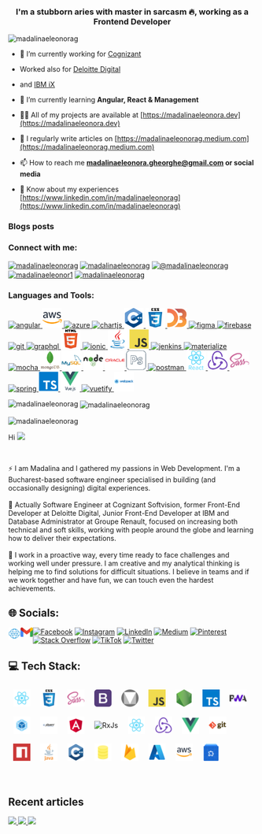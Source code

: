 <h3 align="center">I'm a stubborn aries with master in sarcasm 🔥, working as a Frontend Developer</h3>

<p align="left"> <img src="https://komarev.com/ghpvc/?username=madalinaeleonorag&label=Profile%20views&color=0e75b6&style=flat" alt="madalinaeleonorag" /> </p>

- 💼 I’m currently working for [Cognizant](https://www.cognizant.com)

- Worked also for [Deloitte Digital](https://www.deloittedigital.com/)

- and [IBM iX](https://www.ibm.com/consulting/ibmix)

- 🌱 I’m currently learning **Angular, React & Management**

- 👨‍💻 All of my projects are available at [https://madalinaeleonora.dev](https://madalinaeleonora.dev)

- 📝 I regularly write articles on [https://madalinaeleonorag.medium.com](https://madalinaeleonorag.medium.com)

- 📫 How to reach me **madalinaeleonora.gheorghe@gmail.com or social media**

- 📄 Know about my experiences [https://www.linkedin.com/in/madalinaeleonorag](https://www.linkedin.com/in/madalinaeleonorag)

### Blogs posts
<!-- BLOG-POST-LIST:START -->
<!-- BLOG-POST-LIST:END -->

<h3 align="left">Connect with me:</h3>
<p align="left">
<a href="https://linkedin.com/in/madalinaeleonorag" target="blank"><img align="center" src="https://raw.githubusercontent.com/rahuldkjain/github-profile-readme-generator/master/src/images/icons/Social/linked-in-alt.svg" alt="madalinaeleonorag" height="30" width="40" /></a>
<a href="https://instagram.com/madalinaeleonorag" target="blank"><img align="center" src="https://raw.githubusercontent.com/rahuldkjain/github-profile-readme-generator/master/src/images/icons/Social/instagram.svg" alt="madalinaeleonorag" height="30" width="40" /></a>
<a href="https://medium.com/@madalinaeleonorag" target="blank"><img align="center" src="https://raw.githubusercontent.com/rahuldkjain/github-profile-readme-generator/master/src/images/icons/Social/medium.svg" alt="@madalinaeleonorag" height="30" width="40" /></a>
<a href="https://www.hackerrank.com/madalinaeleonor1" target="blank"><img align="center" src="https://raw.githubusercontent.com/rahuldkjain/github-profile-readme-generator/master/src/images/icons/Social/hackerrank.svg" alt="madalinaeleonor1" height="30" width="40" /></a>
<a href="https://discord.gg/madalinaeleonorag" target="blank"><img align="center" src="https://raw.githubusercontent.com/rahuldkjain/github-profile-readme-generator/master/src/images/icons/Social/discord.svg" alt="madalinaeleonorag" height="30" width="40" /></a>
</p>

<h3 align="left">Languages and Tools:</h3>
<p align="left"> <a href="https://angular.io" target="_blank" rel="noreferrer"> <img src="https://angular.io/assets/images/logos/angular/angular.svg" alt="angular" width="40" height="40"/> </a> <a href="https://aws.amazon.com" target="_blank" rel="noreferrer"> <img src="https://raw.githubusercontent.com/devicons/devicon/master/icons/amazonwebservices/amazonwebservices-original-wordmark.svg" alt="aws" width="40" height="40"/> </a> <a href="https://azure.microsoft.com/en-in/" target="_blank" rel="noreferrer"> <img src="https://www.vectorlogo.zone/logos/microsoft_azure/microsoft_azure-icon.svg" alt="azure" width="40" height="40"/> </a> <a href="https://www.chartjs.org" target="_blank" rel="noreferrer"> <img src="https://www.chartjs.org/media/logo-title.svg" alt="chartjs" width="40" height="40"/> </a> <a href="https://www.w3schools.com/cpp/" target="_blank" rel="noreferrer"> <img src="https://raw.githubusercontent.com/devicons/devicon/master/icons/cplusplus/cplusplus-original.svg" alt="cplusplus" width="40" height="40"/> </a> <a href="https://www.w3schools.com/css/" target="_blank" rel="noreferrer"> <img src="https://raw.githubusercontent.com/devicons/devicon/master/icons/css3/css3-original-wordmark.svg" alt="css3" width="40" height="40"/> </a> <a href="https://d3js.org/" target="_blank" rel="noreferrer"> <img src="https://raw.githubusercontent.com/devicons/devicon/master/icons/d3js/d3js-original.svg" alt="d3js" width="40" height="40"/> </a> <a href="https://www.figma.com/" target="_blank" rel="noreferrer"> <img src="https://www.vectorlogo.zone/logos/figma/figma-icon.svg" alt="figma" width="40" height="40"/> </a> <a href="https://firebase.google.com/" target="_blank" rel="noreferrer"> <img src="https://www.vectorlogo.zone/logos/firebase/firebase-icon.svg" alt="firebase" width="40" height="40"/> </a> <a href="https://git-scm.com/" target="_blank" rel="noreferrer"> <img src="https://www.vectorlogo.zone/logos/git-scm/git-scm-icon.svg" alt="git" width="40" height="40"/> </a> <a href="https://graphql.org" target="_blank" rel="noreferrer"> <img src="https://www.vectorlogo.zone/logos/graphql/graphql-icon.svg" alt="graphql" width="40" height="40"/> </a> <a href="https://www.w3.org/html/" target="_blank" rel="noreferrer"> <img src="https://raw.githubusercontent.com/devicons/devicon/master/icons/html5/html5-original-wordmark.svg" alt="html5" width="40" height="40"/> </a> <a href="https://ionicframework.com" target="_blank" rel="noreferrer"> <img src="https://upload.wikimedia.org/wikipedia/commons/d/d1/Ionic_Logo.svg" alt="ionic" width="40" height="40"/> </a> <a href="https://www.java.com" target="_blank" rel="noreferrer"> <img src="https://raw.githubusercontent.com/devicons/devicon/master/icons/java/java-original.svg" alt="java" width="40" height="40"/> </a> <a href="https://developer.mozilla.org/en-US/docs/Web/JavaScript" target="_blank" rel="noreferrer"> <img src="https://raw.githubusercontent.com/devicons/devicon/master/icons/javascript/javascript-original.svg" alt="javascript" width="40" height="40"/> </a> <a href="https://www.jenkins.io" target="_blank" rel="noreferrer"> <img src="https://www.vectorlogo.zone/logos/jenkins/jenkins-icon.svg" alt="jenkins" width="40" height="40"/> </a> <a href="https://materializecss.com/" target="_blank" rel="noreferrer"> <img src="https://raw.githubusercontent.com/prplx/svg-logos/5585531d45d294869c4eaab4d7cf2e9c167710a9/svg/materialize.svg" alt="materialize" width="40" height="40"/> </a> <a href="https://mochajs.org" target="_blank" rel="noreferrer"> <img src="https://www.vectorlogo.zone/logos/mochajs/mochajs-icon.svg" alt="mocha" width="40" height="40"/> </a> <a href="https://www.mongodb.com/" target="_blank" rel="noreferrer"> <img src="https://raw.githubusercontent.com/devicons/devicon/master/icons/mongodb/mongodb-original-wordmark.svg" alt="mongodb" width="40" height="40"/> </a> <a href="https://www.mysql.com/" target="_blank" rel="noreferrer"> <img src="https://raw.githubusercontent.com/devicons/devicon/master/icons/mysql/mysql-original-wordmark.svg" alt="mysql" width="40" height="40"/> </a> <a href="https://nodejs.org" target="_blank" rel="noreferrer"> <img src="https://raw.githubusercontent.com/devicons/devicon/master/icons/nodejs/nodejs-original-wordmark.svg" alt="nodejs" width="40" height="40"/> </a> <a href="https://www.oracle.com/" target="_blank" rel="noreferrer"> <img src="https://raw.githubusercontent.com/devicons/devicon/master/icons/oracle/oracle-original.svg" alt="oracle" width="40" height="40"/> </a> <a href="https://www.photoshop.com/en" target="_blank" rel="noreferrer"> <img src="https://raw.githubusercontent.com/devicons/devicon/master/icons/photoshop/photoshop-line.svg" alt="photoshop" width="40" height="40"/> </a> <a href="https://postman.com" target="_blank" rel="noreferrer"> <img src="https://www.vectorlogo.zone/logos/getpostman/getpostman-icon.svg" alt="postman" width="40" height="40"/> </a> <a href="https://reactjs.org/" target="_blank" rel="noreferrer"> <img src="https://raw.githubusercontent.com/devicons/devicon/master/icons/react/react-original-wordmark.svg" alt="react" width="40" height="40"/> </a> <a href="https://redux.js.org" target="_blank" rel="noreferrer"> <img src="https://raw.githubusercontent.com/devicons/devicon/master/icons/redux/redux-original.svg" alt="redux" width="40" height="40"/> </a> <a href="https://sass-lang.com" target="_blank" rel="noreferrer"> <img src="https://raw.githubusercontent.com/devicons/devicon/master/icons/sass/sass-original.svg" alt="sass" width="40" height="40"/> </a> <a href="https://spring.io/" target="_blank" rel="noreferrer"> <img src="https://www.vectorlogo.zone/logos/springio/springio-icon.svg" alt="spring" width="40" height="40"/> </a> <a href="https://www.typescriptlang.org/" target="_blank" rel="noreferrer"> <img src="https://raw.githubusercontent.com/devicons/devicon/master/icons/typescript/typescript-original.svg" alt="typescript" width="40" height="40"/> </a> <a href="https://vuejs.org/" target="_blank" rel="noreferrer"> <img src="https://raw.githubusercontent.com/devicons/devicon/master/icons/vuejs/vuejs-original-wordmark.svg" alt="vuejs" width="40" height="40"/> </a> <a href="https://vuetifyjs.com/en/" target="_blank" rel="noreferrer"> <img src="https://bestofjs.org/logos/vuetify.svg" alt="vuetify" width="40" height="40"/> </a> <a href="https://webpack.js.org" target="_blank" rel="noreferrer"> <img src="https://raw.githubusercontent.com/devicons/devicon/d00d0969292a6569d45b06d3f350f463a0107b0d/icons/webpack/webpack-original-wordmark.svg" alt="webpack" width="40" height="40"/> </a> </p>

<p><img align="left" src="https://github-readme-stats.vercel.app/api/top-langs?username=madalinaeleonorag&show_icons=true&locale=en&layout=compact" alt="madalinaeleonorag" /></p>

<p>&nbsp;<img align="center" src="https://github-readme-stats.vercel.app/api?username=madalinaeleonorag&show_icons=true&locale=en" alt="madalinaeleonorag" /></p>

<p><img align="center" src="https://github-readme-streak-stats.herokuapp.com/?user=madalinaeleonorag&" alt="madalinaeleonorag" /></p>


Hi <img src="https://media.giphy.com/media/hvRJCLFzcasrR4ia7z/giphy.gif" width="25px">

<br>

⚡ I am Madalina and I gathered my passions in Web Development. I'm a Bucharest-based software engineer specialised in building (and occasionally designing) digital experiences.<br><br>🤝 Actually Software Engineer at Cognizant Softvision, former Front-End Developer at Deloitte Digital, Junior Front-End Developer at IBM and Database Administrator at Groupe Renault, focused on increasing both technical and soft skills, working with people around the globe and learning how to deliver their expectations.<br><br>🌱 I work in a proactive way, every time ready to face challenges and working well under pressure. I am creative and my analytical thinking is helping me to find solutions for difficult situations. I believe in teams and if we work together and have fun, we can touch even the hardest achievements.
<br>

## 🌐 Socials:

[<img align="left" alt="madalinaeleonora.dev | Website" width="25px" src="./website.png" />][website]
[<img align="left" alt="madalinaeleonora.gheorghe | Gmail" width="25px" src="./gmail.png" />][gmail]

[website]: https://madalinaeleonora.dev/
[gmail]: mailto:madalinaeleonora.gheorghe@gmail.com

[![Facebook](https://img.shields.io/badge/Facebook-%231877F2.svg?logo=Facebook&logoColor=white)](https://facebook.com/mdx.madalinaeleonora) [![Instagram](https://img.shields.io/badge/Instagram-%23E4405F.svg?logo=Instagram&logoColor=white)](https://instagram.com/madalinaeleonorag) [![LinkedIn](https://img.shields.io/badge/LinkedIn-%230077B5.svg?logo=linkedin&logoColor=white)](https://linkedin.com/in/madalinaeleonorag) [![Medium](https://img.shields.io/badge/Medium-12100E?logo=medium&logoColor=white)](https://medium.com/@madalinaeleonorag) [![Pinterest](https://img.shields.io/badge/Pinterest-%23E60023.svg?logo=Pinterest&logoColor=white)](https://pinterest.com/mdxdesign) [![Stack Overflow](https://img.shields.io/badge/-Stackoverflow-FE7A16?logo=stack-overflow&logoColor=white)](https://stackoverflow.com/users/7803073) [![TikTok](https://img.shields.io/badge/TikTok-%23000000.svg?logo=TikTok&logoColor=white)](https://tiktok.com/@madalinaeleonorag) [![Twitter](https://img.shields.io/badge/Twitter-%231DA1F2.svg?logo=Twitter&logoColor=white)](https://twitter.com/MdxDesign) 
<br>

## 💻 Tech Stack:

<img style="padding:5px;margin:5px;" align="center" alt="HTML" width="35px" src="https://raw.githubusercontent.com/github/explore/80688e429a7d4ef2fca1e82350fe8e3517d3494d/topics/react/react.png"/><img style="padding:5px;margin:5px;" align="center" alt="CSS" width="35px" src="https://raw.githubusercontent.com/github/explore/80688e429a7d4ef2fca1e82350fe8e3517d3494d/topics/css/css.png"/><img style="padding:5px;margin:5px;" align="center" alt="Sass" width="35px" src="https://raw.githubusercontent.com/github/explore/80688e429a7d4ef2fca1e82350fe8e3517d3494d/topics/sass/sass.png"/><img style="padding:5px;margin:5px;" align="center" alt="Bootstrap" width="35px" src="https://raw.githubusercontent.com/github/explore/80688e429a7d4ef2fca1e82350fe8e3517d3494d/topics/bootstrap/bootstrap.png"/><img style="padding:5px;margin:5px;" align="center" alt="Material" width="35px" src="https://raw.githubusercontent.com/github/explore/80688e429a7d4ef2fca1e82350fe8e3517d3494d/topics/material-design/material-design.png"/><img style="padding:5px;margin:5px;" align="center" alt="JavaScript" width="35px" src="https://raw.githubusercontent.com/github/explore/80688e429a7d4ef2fca1e82350fe8e3517d3494d/topics/javascript/javascript.png"/><img style="padding:5px;margin:5px;" align="center" alt="NodeJs" width="35px" src="https://raw.githubusercontent.com/github/explore/80688e429a7d4ef2fca1e82350fe8e3517d3494d/topics/nodejs/nodejs.png"/><img style="padding:5px;margin:5px;" align="center" alt="TypeScript" width="35px" src="https://raw.githubusercontent.com/github/explore/80688e429a7d4ef2fca1e82350fe8e3517d3494d/topics/typescript/typescript.png"/><img style="padding:5px;margin:5px;" align="center" alt="PWA" width="35px" src="https://raw.githubusercontent.com/github/explore/80688e429a7d4ef2fca1e82350fe8e3517d3494d/topics/pwa/pwa.png"/><img style="padding:5px;margin:5px;" align="center" alt="Webpack" width="35px" src="https://raw.githubusercontent.com/github/explore/80688e429a7d4ef2fca1e82350fe8e3517d3494d/topics/webpack/webpack.png"/><img style="padding:5px;margin:5px;" align="center" alt="JQuery" width="35px" src="https://raw.githubusercontent.com/github/explore/80688e429a7d4ef2fca1e82350fe8e3517d3494d/topics/jquery/jquery.png"/><img style="padding:5px;margin:5px;" align="center" alt="Angular" width="35px" src="https://raw.githubusercontent.com/github/explore/80688e429a7d4ef2fca1e82350fe8e3517d3494d/topics/angular/angular.png"/><img style="padding:5px;margin:5px;" align="center" alt="RxJs" width="35px" src="https://avatars.githubusercontent.com/u/6407041?s=48&v=4"/><img style="padding:5px;margin:5px;" align="center" alt="ReactJs" width="35px" src="https://raw.githubusercontent.com/github/explore/80688e429a7d4ef2fca1e82350fe8e3517d3494d/topics/react/react.png"/><img style="padding:5px;margin:5px;" align="center" alt="Redux" width="35px" src="https://raw.githubusercontent.com/github/explore/80688e429a7d4ef2fca1e82350fe8e3517d3494d/topics/redux/redux.png"/><img style="padding:5px;margin:5px;" align="center" alt="Vue" width="35px" src="https://raw.githubusercontent.com/github/explore/80688e429a7d4ef2fca1e82350fe8e3517d3494d/topics/vue/vue.png"/><img style="padding:5px;margin:5px;" align="center" alt="Git" width="35px" src="https://raw.githubusercontent.com/github/explore/80688e429a7d4ef2fca1e82350fe8e3517d3494d/topics/git/git.png"/><img style="padding:5px;margin:5px;" align="center" alt="NPM" width="35px" src="https://raw.githubusercontent.com/github/explore/80688e429a7d4ef2fca1e82350fe8e3517d3494d/topics/npm/npm.png"/><img style="padding:5px;margin:5px;" align="center" alt="Java" width="35px" src="https://raw.githubusercontent.com/github/explore/5b3600551e122a3277c2c5368af2ad5725ffa9a1/topics/java/java.png"/><img style="padding:5px;margin:5px;" align="center" alt="Cpp" width="35px" src="https://raw.githubusercontent.com/github/explore/180320cffc25f4ed1bbdfd33d4db3a66eeeeb358/topics/cpp/cpp.png"/><img style="padding:5px;margin:5px;" align="center" alt="Database" width="35px" src="https://raw.githubusercontent.com/github/explore/13295c57999765ac9ffa3281942a72ab08b79de2/topics/database/database.png"/><img style="padding:5px;margin:5px;" align="center" alt="Firebase" width="35px" src="https://raw.githubusercontent.com/github/explore/80688e429a7d4ef2fca1e82350fe8e3517d3494d/topics/firebase/firebase.png"/><img style="padding:5px;margin:5px;" align="center" alt="Azure" width="35px" src="https://raw.githubusercontent.com/github/explore/eaef8552d8b082ffafe2bfc8a5023d47da904aac/topics/azure/azure.png"/><img style="padding:5px;margin:5px;" align="center" alt="AWS" width="35px" src="https://raw.githubusercontent.com/github/explore/fbceb94436312b6dacde68d122a5b9c7d11f9524/topics/aws/aws.png"/><img style="padding:5px;margin:5px;" align="center" alt="Chrome" width="35px" src="https://raw.githubusercontent.com/github/explore/8eaa4711f3b6015070483ff1c3b707292304efe4/topics/chrome-extension/chrome-extension.png"/>



<br>

## Recent articles

<a target="_blank" href="https://github-readme-medium-recent-article.vercel.app/medium/@madalinaeleonorag/0"><img src="https://github-readme-medium-recent-article.vercel.app/medium/@madalinaeleonorag/0">
<a target="_blank" href="https://github-readme-medium-recent-article.vercel.app/medium/@madalinaeleonorag/1"><img src="https://github-readme-medium-recent-article.vercel.app/medium/@madalinaeleonorag/1">
<a target="_blank" href="https://github-readme-medium-recent-article.vercel.app/medium/@madalinaeleonorag/2"><img src="https://github-readme-medium-recent-article.vercel.app/medium/@madalinaeleonorag/2">
